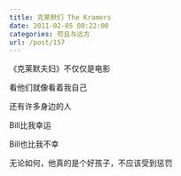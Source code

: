 ```yaml
---
title: 克莱默们 The Kramers
date: 2011-02-05 00:22:00
categories: 苟且与远方
url: /post/157
---
```


《克莱默夫妇》不仅仅是电影

看他们就像看着我自己

还有许多身边的人

Bill比我幸运

Bill也比我不幸

无论如何，他真的是个好孩子，不应该受到惩罚